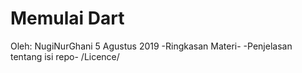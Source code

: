 # Memulai Dart
 Oleh: NugiNurGhani
 5 Agustus 2019
 -Ringkasan Materi-
 -Penjelasan tentang isi repo-
 /Licence/
